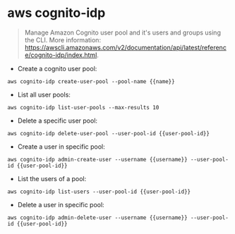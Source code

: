 # aws cognito-idp

> Manage Amazon Cognito user pool and it's users and groups using the CLI.
> More information: <https://awscli.amazonaws.com/v2/documentation/api/latest/reference/cognito-idp/index.html>.

- Create a cognito user pool:

`aws cognito-idp create-user-pool --pool-name {{name}}`

- List all user pools:

`aws cognito-idp list-user-pools --max-results 10`

- Delete a specific user pool:

`aws cognito-idp delete-user-pool --user-pool-id {{user-pool-id}}`

- Create a user in specific pool:

`aws cognito-idp admin-create-user --username {{username}} --user-pool-id {{user-pool-id}}`

- List the users of a pool:

`aws cognito-idp list-users --user-pool-id {{user-pool-id}}`

- Delete a user in specific pool:

`aws cognito-idp admin-delete-user --username {{username}} --user-pool-id {{user-pool-id}}`

